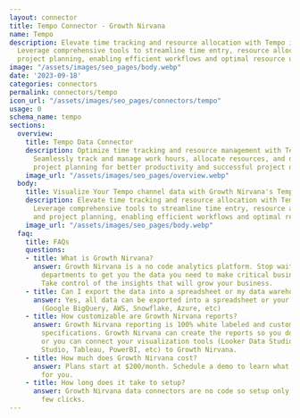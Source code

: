 ```yaml
---
layout: connector
title: Tempo Connector - Growth Nirvana
name: Tempo
description: Elevate time tracking and resource allocation with Tempo integration.
  Leverage comprehensive tools to streamline time entry, resource allocation, and
  project planning, enabling efficient workflows and optimal resource utilization.
image: "/assets/images/seo_pages/body.webp"
date: '2023-09-18'
categories: connectors
permalink: connectors/tempo
icon_url: "/assets/images/seo_pages/connectors/tempo"
usage: 0
schema_name: tempo
sections:
  overview:
    title: Tempo Data Connector
    description: Optimize time tracking and resource management with Tempo integration.
      Seamlessly track and manage work hours, allocate resources, and drive efficient
      project planning for better productivity and successful project delivery.
    image_url: "/assets/images/seo_pages/overview.webp"
  body:
    title: Visualize Your Tempo channel data with Growth Nirvana's Tempo Connector
    description: Elevate time tracking and resource allocation with Tempo integration.
      Leverage comprehensive tools to streamline time entry, resource allocation,
      and project planning, enabling efficient workflows and optimal resource utilization.
    image_url: "/assets/images/seo_pages/body.webp"
  faq:
    title: FAQs
    questions:
    - title: What is Growth Nirvana?
      answer: Growth Nirvana is a no code analytics platform. Stop waiting for other
        departments to get you the data you need to make critical business decisions.
        Take control of the insights that will grow your business.
    - title: Can I export the data into a spreadsheet or my data warehouse?
      answer: Yes, all data can be exported into a spreadsheet or your data warehouse
        (Google BigQuery, AWS, Snowflake, Azure, etc)
    - title: How customizable are Growth Nirvana reports?
      answer: Growth Nirvana reporting is 100% white labeled and customized to your
        specifications. Growth Nirvana can create the reports so you don’t have to
        or you can connect your visualization tools (Looker Data Studio/Google Data
        Studio, Tableau, PowerBI, etc) to Growth Nirvana.
    - title: How much does Growth Nirvana cost?
      answer: Plans start at $200/month. Schedule a demo to learn what plan is best
        for you.
    - title: How long does it take to setup?
      answer: Growth Nirvana data connectors are no code so setup only requires a
        few clicks.
---
```

